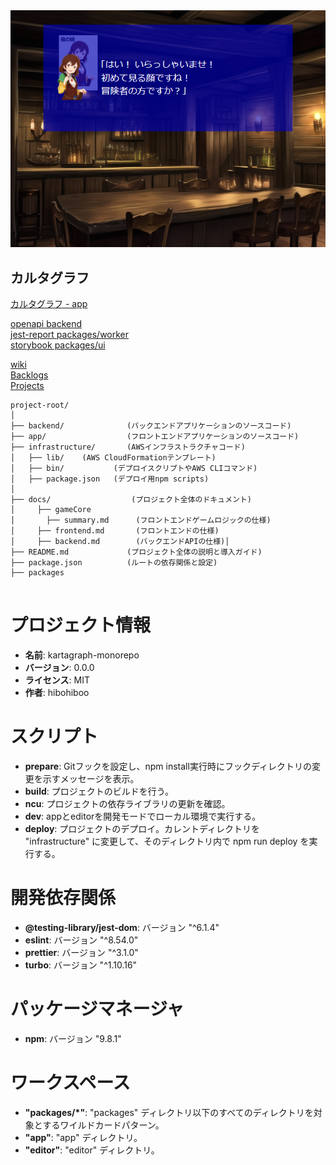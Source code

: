 <div><img src="./docs/assets/images/demo.png" /></div>

## カルタグラフ
[カルタグラフ - app](https://d39tlgyf23zo7h.cloudfront.net/app/)  

[openapi backend](https://hibohiboo.github.io/kartagraph-monorepo/public/kartagraph-openapi/)  
[jest-report packages/worker](https://hibohiboo.github.io/kartagraph-monorepo/public/jest-reports-worker/jest.html)  
[storybook packages/ui](https://hibohiboo.github.io/kartagraph-monorepo/public/kartagraph-components/)  

[wiki](https://github.com/hibohiboo/kartagraph-monorepo/wiki/%E3%83%95%E3%83%AD%E3%83%B3%E3%83%88%E3%82%A8%E3%83%B3%E3%83%89)  
[Backlogs](https://github.com/hibohiboo/kartagraph-monorepo/issues)  
[Projects](https://github.com/users/hibohiboo/projects/3/views/1)  

```
project-root/
│
├── backend/              (バックエンドアプリケーションのソースコード)
├── app/                  (フロントエンドアプリケーションのソースコード)
├── infrastructure/       (AWSインフラストラクチャコード)
│   ├── lib/    (AWS CloudFormationテンプレート)
│   ├── bin/           (デプロイスクリプトやAWS CLIコマンド)
│   ├── package.json   (デプロイ用npm scripts)
│
├── docs/                  (プロジェクト全体のドキュメント)
│     ├── gameCore 
│       ├── summary.md      (フロントエンドゲームロジックの仕様)
│     ├── frontend.md       (フロントエンドの仕様)
│     ├── backend.md        (バックエンドAPIの仕様)│
├── README.md             (プロジェクト全体の説明と導入ガイド)
├── package.json          (ルートの依存関係と設定)
├── packages


```
# プロジェクト情報

- **名前**: kartagraph-monorepo
- **バージョン**: 0.0.0
- **ライセンス**: MIT
- **作者**: hibohiboo

# スクリプト

- **prepare**: Gitフックを設定し、npm install実行時にフックディレクトリの変更を示すメッセージを表示。
- **build**: プロジェクトのビルドを行う。
- **ncu**: プロジェクトの依存ライブラリの更新を確認。
- **dev**: appとeditorを開発モードでローカル環境で実行する。
- **deploy**: プロジェクトのデプロイ。カレントディレクトリを "infrastructure" に変更して、そのディレクトリ内で npm run deploy を実行する。

# 開発依存関係

- **@testing-library/jest-dom**: バージョン "^6.1.4"
- **eslint**: バージョン "^8.54.0"
- **prettier**: バージョン "^3.1.0"
- **turbo**: バージョン "^1.10.16"

# パッケージマネージャ

- **npm**: バージョン "9.8.1"

# ワークスペース

- **"packages/*"**: "packages" ディレクトリ以下のすべてのディレクトリを対象とするワイルドカードパターン。
- **"app"**: "app" ディレクトリ。
- **"editor"**: "editor" ディレクトリ。